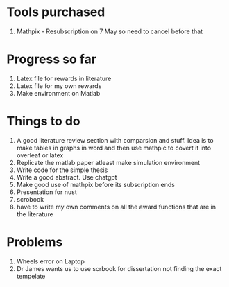 # Tools purchased
1. Mathpix - Resubscription on 7 May so need to cancel before that

# Progress so far
1. Latex file for rewards in literature
2. Latex file for my own rewards
3. Make environment on Matlab

# Things to do
1. A good literature review section with comparsion and stuff. Idea is to make tables in graphs in word and then use mathpic to covert it into overleaf or latex
2. Replicate the matlab paper atleast make simulation environment
3. Write code for the simple thesis
4. Write a good abstract. Use chatgpt
5. Make good use of mathpix before its subscription ends
6. Presentation for nust
7. scrobook
8. have to write my own comments on all the award functions that are in the literature 

# Problems
1. Wheels error on Laptop
2. Dr James wants us to use scrbook for dissertation not finding the exact tempelate 
